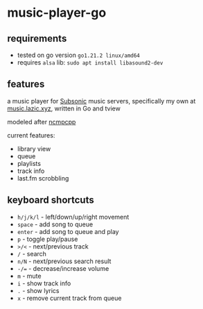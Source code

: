# music-player-go

## requirements
* tested on go version `go1.21.2 linux/amd64`
* requires `alsa` lib: `sudo apt install libasound2-dev`

## features
a music player for [Subsonic](subsonic.org) music servers, specifically my own at [music.lazic.xyz](https://music.lazic.xyz), written in Go and tview

modeled after [ncmpcpp](https://github.com/ncmpcpp/ncmpcpp)

current features:
- library view
- queue
- playlists
- track info
- last.fm scrobbling

## keyboard shortcuts

* `h/j/k/l` - left/down/up/right movement
* `space` - add song to queue
* `enter` - add song to queue and play
* `p` - toggle play/pause
* `>/<` - next/previous track
* `/` - search
* `n/N` - next/previous search result
* `-/=` - decrease/increase volume
* `m` - mute
* `i` - show track info
* `.` - show lyrics
* `x` - remove current track from queue
